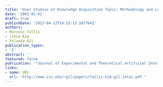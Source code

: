 ```yaml
---
title: 'User Studies of Knowledge Acquisition Tools: Methodology and Lessons Learned'
date: '2001-01-01'
draft: true
publishDate: '2023-04-12T14:15:13.187764Z'
authors:
- Marcelo Tallis
- Jihie Kim
- Yolanda Gil
publication_types:
- '2'
abstract: ''
featured: false
publication: '*Journal of Experimental and Theoretical Artificial Intelligence*'
links:
- name: URL
  url: 'http://www.isi.edu/~gil/papers/tallis-kim-gil-jetai.pdf '
---
```


